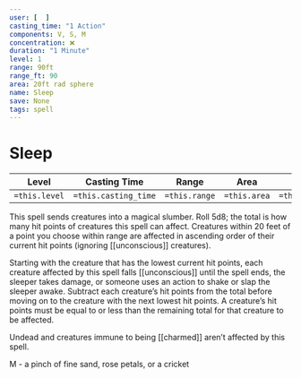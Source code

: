 ```yaml
---
user: [  ]
casting_time: "1 Action"
components: V, S, M
concentration: ❌
duration: "1 Minute"
level: 1
range: 90ft
range_ft: 90
area: 20ft rad sphere
name: Sleep
save: None
tags: spell
---
```

# Sleep

| **Level** | **Casting Time** | **Range** | **Area** | **Duration** | **Save** | **Components** | **Concentration** |
|:---:|:---:|:---:|:---:|:---:|:---:|:---:|:---:|
| `=this.level` | `=this.casting_time` | `=this.range` | `=this.area` | `=this.duration` | `=this.save` | `=this.components` | `=this.concentration` |

This spell sends creatures into a magical slumber. Roll 5d8; the total is how many hit points of creatures this spell can affect. Creatures within 20 feet of a point you choose within range are affected in ascending order of their current hit points (ignoring [[unconscious]] creatures).

Starting with the creature that has the lowest current hit points, each creature affected by this spell falls [[unconscious]] until the spell ends, the sleeper takes damage, or someone uses an action to shake or slap the sleeper awake. Subtract each creature’s hit points from the total before moving on to the creature with the next lowest hit points. A creature’s hit points must be equal to or less than the remaining total for that creature to be affected.

Undead and creatures immune to being [[charmed]] aren’t affected by this spell.

M - a pinch of fine sand, rose petals, or a cricket